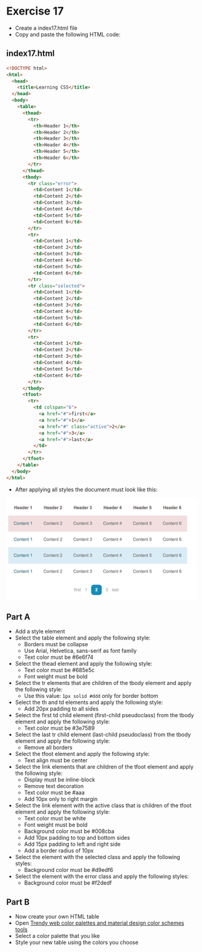 # Exercise 17

- Create a index17.html file
- Copy and paste the following HTML code:

## index17.html

```html
<!DOCTYPE html>
<html>
  <head>
    <title>Learning CSS</title>
  </head>
  <body>
    <table>
      <thead>
        <tr>
          <th>Header 1</th>
          <th>Header 2</th>
          <th>Header 3</th>
          <th>Header 4</th>
          <th>Header 5</th>
          <th>Header 6</th>
        </tr>
      </thead>
      <tbody>
        <tr class="error">
          <td>Content 1</td>
          <td>Content 2</td>
          <td>Content 3</td>
          <td>Content 4</td>
          <td>Content 5</td>
          <td>Content 6</td>
        </tr>
        <tr>
          <td>Content 1</td>
          <td>Content 2</td>
          <td>Content 3</td>
          <td>Content 4</td>
          <td>Content 5</td>
          <td>Content 6</td>
        </tr>
        <tr class="selected">
          <td>Content 1</td>
          <td>Content 2</td>
          <td>Content 3</td>
          <td>Content 4</td>
          <td>Content 5</td>
          <td>Content 6</td>
        </tr>
        <tr>
          <td>Content 1</td>
          <td>Content 2</td>
          <td>Content 3</td>
          <td>Content 4</td>
          <td>Content 5</td>
          <td>Content 6</td>
        </tr>
      </tbody>
      <tfoot>
        <tr>
          <td colspan="6">
            <a href="#">first</a>
            <a href="#">1</a>
            <a href="#" class="active">2</a>
            <a href="#">3</a>
            <a href="#">last</a>
          </td>
        </tr>
      </tfoot>
    </table>
  </body>
</html>
```

- After applying all styles the document must look like this:

![Ex 17](../../../resources/exercises/css/results/ex_17.png)

## Part A

- Add a style element
- Select the table element and apply the following style:
  - Borders must be collapse
  - Use Arial, Helvetica, sans-serif as font family
  - Text color must be #6e6f74
- Select the thead element and apply the following style:
  - Text color must be #685e5c
  - Font weight must be bold
- Select the tr elements that are children of the tbody element and apply the following style:
  - Use this value: `1px solid #ddd` only for border bottom
- Select the th and td elements and apply the following style:
  - Add 20px padding to all sides
- Select the first td child element (first-child pseudoclass) from the tbody element and apply the following style:
  - Text color must be #3e7589
- Select the last tr child element (last-child pseudoclass) from the tbody element and apply the following style:
  - Remove all borders
- Select the tfoot element and apply the following style:
  - Text align must be center
- Select the link elements that are children of the tfoot element and apply the following style:
  - Display must be inline-block
  - Remove text decoration
  - Text color must be #aaa
  - Add 10px only to right margin
- Select the link element with the active class that is children of the tfoot element and apply the following style:
  - Text color must be white
  - Font weight must be bold
  - Background color must be #008cba
  - Add 10px padding to top and bottom sides
  - Add 15px padding to left and right side
  - Add a border radius of 10px
- Select the element with the selected class and apply the following styles:
  - Background color must be #d9edf6
- Select the element with the error class and apply the following styles:
  - Background color must be #f2dedf

## Part B

- Now create your own HTML table
- Open [Trendy web color palettes and material design color schemes tools](https://www.awwwards.com/trendy-web-color-palettes-and-material-design-color-schemes-tools.html)
- Select a color palette that you like
- Style your new table using the colors you choose
